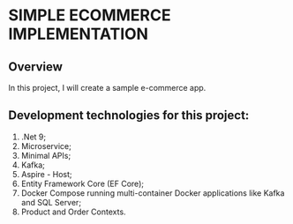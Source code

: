 # SIMPLE ECOMMERCE IMPLEMENTATION

## Overview
In this project, I will create a sample e-commerce app.

## Development technologies for this project:

1. .Net 9;
2. Microservice;
3. Minimal APIs;
4. Kafka;
5. Aspire - Host;
6. Entity Framework Core (EF Core);
7. Docker Compose running multi-container Docker applications like Kafka and SQL Server;
8. Product and Order Contexts.
